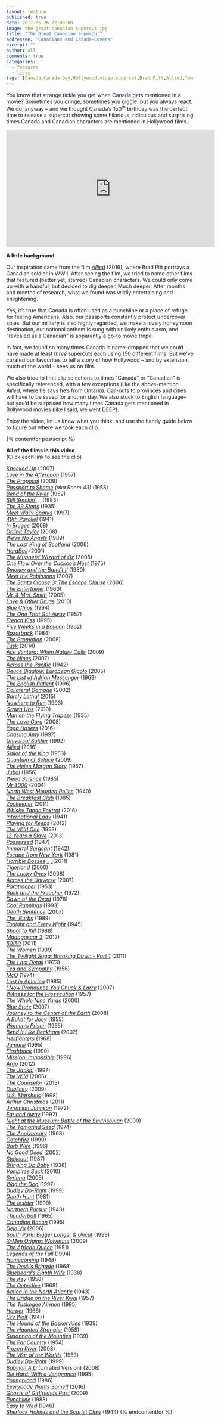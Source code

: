 ```yaml
---
layout: feature
published: true
date: 2017-06-26 22:00:00
image: the-great-canadian-supercut.jpg
title: "The Great Canadian Supercut"
addressee: "Canadians and Canada-Lovers"
excerpt: ""
author: all
comments: true
categories:
  - features
  - lists
tags: [Canada,Canada Day,Hollywood,video,supercut,Brad Pitt,Allied,Tom Cruise]
---
```


You know that strange tickle you get when Canada gets mentioned in a movie? Sometimes you cringe, sometimes you giggle, but you always react. We do, anyway – and we thought Canada’s 150<sup>th</sup> birthday was the perfect time to release a supercut showing some hilarious, ridiculous and surprising times Canada and Canadian characters are mentioned in Hollywood films.

<iframe width="560" height="315" src="https://www.youtube.com/embed/1iDnJOq_5yo?ecver=1" frameborder="0" allowfullscreen></iframe>

**A little background**

Our inspiration came from the film [_Allied_](http://www.dearcastandcrew.com/content/2016/12/2/allied.html) (2016), where Brad Pitt portrays a Canadian soldier in WWII.  After seeing the film, we tried to name other films that featured (better yet, starred) Canadian characters. We could only come up with a handful, but decided to dig deeper. Much deeper.  After months and months of research, what we found was wildly entertaining and enlightening.

Yes, it’s true that Canada is often used as a punchline or a place of refuge for feeling Americans. Also, our passports constantly protect undercover spies.  But our military is also highly regarded, we make a lovely honeymoon destination, our national anthem is sung with unlikely enthusiasm, and "revealed as a Canadian" is apparently a go-to movie trope.

In fact, we found so many times Canada is name-dropped that we could have made at least _three_ supercuts each using 150 different films. But we’ve curated our favourites to tell a story of how Hollywood – and by extension, much of the world – sees us on film.

We also tried to limit clip selections to times "Canada" or "Canadian" is specifically referenced, with a few exceptions (like the above-mention _Allied_, where he says he’s from Ontario). Call-outs to provinces and cities will have to be saved for another day. We also stuck to English language– but you’d be surprised how many times Canada gets mentioned in Bollywood movies (like I said, we went DEEP).

Enjoy the video, let us know what you think, and use the handy guide below to figure out where we took each clip.

{% contentfor postscript %}

**All of the films in this video**  
(Click each link to see the clip)

[_Knocked Up_](https://youtu.be/1iDnJOq_5yo?t=2s) (2007)  
[_Love in the Afternoon_](https://youtu.be/1iDnJOq_5yo?t=10s) (1957)  
[_The Proposal_](https://youtu.be/1iDnJOq_5yo?t=12s) (2009)  
[_Passport to Shame_](https://youtu.be/1iDnJOq_5yo?t=14s) _(aka Room 43)_ (1958)  
[_Bend of the River_](https://youtu.be/1iDnJOq_5yo?t=15s) (1952)  
[_Still Smokin’_](https://youtu.be/1iDnJOq_5yo?t=17s)_ _(1983)  
[_The 39 Steps_](https://youtu.be/1iDnJOq_5yo?t=19s) (1935)  
[_Meet Wally Sparks_](https://youtu.be/1iDnJOq_5yo?t=20s) (1997)  
[_49th Parallel_](https://youtu.be/1iDnJOq_5yo?t=25s) (1941)  
[_In Bruges_](https://youtu.be/1iDnJOq_5yo?t=27s) (2008)  
[_Drillbit Taylor_](https://youtu.be/1iDnJOq_5yo?t=30s) (2008)  
[_We’re No Angels_](https://youtu.be/1iDnJOq_5yo?t=32s) (1989)  
[_The Last King of Scotland_](https://youtu.be/1iDnJOq_5yo?t=33s) (2006)  
[_HardBall_](https://youtu.be/1iDnJOq_5yo?t=44s) (2001)  
[_The Muppets’ Wizard of Oz_](https://youtu.be/1iDnJOq_5yo?t=46s) (2005)  
[_One Flew Over the Cuckoo’s Nest_](https://youtu.be/1iDnJOq_5yo?t=47s) (1975)  
[_Smokey and the Bandit II_](https://youtu.be/1iDnJOq_5yo?t=50s) (1980)  
[_Meet the Robinsons_](https://youtu.be/1iDnJOq_5yo?t=54s) (2007)  
[_The Santa Clause 3: The Escape Clause_](https://youtu.be/1iDnJOq_5yo?t=55s) (2006)  
[_The Entertainer_](https://youtu.be/1iDnJOq_5yo?t=56s) (1960)  
[_Mr. & Mrs. Smith_](https://youtu.be/1iDnJOq_5yo?t=1m) (2005)  
[_Love & Other Drugs_](https://youtu.be/1iDnJOq_5yo?t=1m4s) (2010)  
[_Blue Chips_](https://youtu.be/1iDnJOq_5yo?t=1m6s) (1994)  
[_The One That Got Away_](https://youtu.be/1iDnJOq_5yo?t=1m7s) (1957)  
[_French Kiss_](https://youtu.be/1iDnJOq_5yo?t=1m15s) (1995)  
[_Five Weeks in a Balloon_](https://youtu.be/1iDnJOq_5yo?t=1m20s) (1962)  
[_Razorback_](https://youtu.be/1iDnJOq_5yo?t=1m27s) (1984)  
[_The Promotion_](https://youtu.be/1iDnJOq_5yo?t=1m32s) (2008)  
[_Tusk_](https://youtu.be/1iDnJOq_5yo?t=1m36s) (2014)  
[_Ace Ventura: When Nature Calls_](https://youtu.be/1iDnJOq_5yo?t=1m46s) (2009)  
[_The Nines_](https://youtu.be/1iDnJOq_5yo?t=1m55s) (2007)  
[_Across the Pacific_](https://youtu.be/1iDnJOq_5yo?t=1m56s) (1942)  
[_Deuce Bigalow: European Gigolo_](https://youtu.be/1iDnJOq_5yo?t=2m) (2005)  
[_The List of Adrian Messenger_](https://youtu.be/1iDnJOq_5yo?t=2m3s) (1963)  
[_The English Patient_](https://youtu.be/1iDnJOq_5yo?t=2m12s) (1996)  
[_Collateral Damage_](https://youtu.be/1iDnJOq_5yo?t=2m18s) (2002)  
[_Barely Lethal_](https://youtu.be/1iDnJOq_5yo?t=2m22s) (2015)  
[_Nowhere to Run_](https://youtu.be/1iDnJOq_5yo?t=2m28s) (1993)  
[_Grown Ups_](https://youtu.be/1iDnJOq_5yo?t=2m31s) (2010)  
[_Man on the Flying Trapeze_](https://youtu.be/1iDnJOq_5yo?t=2m38s) (1935)  
[_The Love Guru_](https://youtu.be/1iDnJOq_5yo?t=2m40s) (2008)  
[_Yoga Hosers_](https://youtu.be/1iDnJOq_5yo?t=2m44s) (2016)  
[_Chasing Amy_](https://youtu.be/1iDnJOq_5yo?t=2m49s) (1997)  
[_Universal Soldier_](https://youtu.be/1iDnJOq_5yo?t=2m55s) (1992)  
[_Allied_](https://youtu.be/1iDnJOq_5yo?t=3m4s) (2016)  
[_Sailor of the King_](https://youtu.be/1iDnJOq_5yo?t=3m7s) (1953)  
[_Quantum of Solace_](https://youtu.be/1iDnJOq_5yo?t=3m12s) (2009)  
[_The Helen Morgan Story_](https://youtu.be/1iDnJOq_5yo?t=3m19s) (1957)  
[_Jubal_](https://youtu.be/1iDnJOq_5yo?t=3m25s) (1956)  
[_Weird Science_](https://youtu.be/1iDnJOq_5yo?t=3m29s) (1985)  
[_Mr 3000_](https://youtu.be/1iDnJOq_5yo?t=3m40s) (2004)  
[_North West Mounted Police_](https://youtu.be/1iDnJOq_5yo?t=3m44s) (1940)  
[_The Breakfast Club_](https://youtu.be/1iDnJOq_5yo?t=3m54s) (1985)  
[_Zookeeper_](https://youtu.be/1iDnJOq_5yo?t=4m3s) (2011)  
[_Whisky Tango Foxtrot_](https://youtu.be/1iDnJOq_5yo?t=4m16s) (2016)  
[_International Lady_](https://youtu.be/1iDnJOq_5yo?t=4m20s) (1941)  
[_Playing for Keeps_](https://youtu.be/1iDnJOq_5yo?t=4m28s) (2012)  
[_The Wild One_](https://youtu.be/1iDnJOq_5yo?t=4m30s) (1953)  
[_12 Years a Slave_](https://youtu.be/1iDnJOq_5yo?t=4m39s) (2013)  
[_Possessed_](https://youtu.be/1iDnJOq_5yo?t=4m48s) (1947)  
[_Immortal Sergeant_](https://youtu.be/1iDnJOq_5yo?t=4m53s) (1942)  
[_Escape from New York_](https://youtu.be/1iDnJOq_5yo?t=5m) (1981)  
[_Horrible Bosses_](https://youtu.be/1iDnJOq_5yo?t=5m10s) _ _(2011)  
[_Tigerland_](https://youtu.be/1iDnJOq_5yo?t=5m14s) (2000)  
[_The Lucky Ones_](https://youtu.be/1iDnJOq_5yo?t=5m18s) (2008)  
[_Across the Universe_](https://youtu.be/1iDnJOq_5yo?t=5m23s) (2007)  
[_Paratrooper_](https://youtu.be/1iDnJOq_5yo?t=5m27s) (1953)  
[_Buck and the Preacher_](https://youtu.be/1iDnJOq_5yo?t=5m29s) (1972)  
[_Dawn of the Dead_](https://youtu.be/1iDnJOq_5yo?t=5m38s) (1978)  
[_Cool Runnings_](https://youtu.be/1iDnJOq_5yo?t=5m43s) (1993)  
[_Death Sentence_](https://youtu.be/1iDnJOq_5yo?t=5m48s) (2007)  
[_The ’Burbs_](https://youtu.be/1iDnJOq_5yo?t=5m51s) (1989)  
[_Tonight and Every Night_](https://youtu.be/1iDnJOq_5yo?t=5m55s) (1945)  
[_Shoot to Kill_](https://youtu.be/1iDnJOq_5yo?t=5m59s) (1988)  
[_Madagascar 3_](https://youtu.be/1iDnJOq_5yo?t=6m) (2012)  
[_50/50_](https://youtu.be/1iDnJOq_5yo?t=6m3s) (2011)  
[_The Women_](https://youtu.be/1iDnJOq_5yo?t=6m5s) (1939)  
[_The Twilight Saga: Breaking Dawn - Part 1_](https://youtu.be/1iDnJOq_5yo?t=6m9s) (2011)  
[_The Last Detail_](https://youtu.be/1iDnJOq_5yo?t=6m13s) (1973)  
[_Tea and Sympathy_](https://youtu.be/1iDnJOq_5yo?t=6m17s) (1956)  
[_McQ_](https://youtu.be/1iDnJOq_5yo?t=6m23s) (1974)  
[_Lost in America_](https://youtu.be/1iDnJOq_5yo?t=6m27s) (1985)  
[_I Now Pronounce You Chuck & Larry_](https://youtu.be/1iDnJOq_5yo?t=6m33s) (2007)  
[_Witness for the Prosecution_](https://youtu.be/1iDnJOq_5yo?t=6m39s) (1957)  
[_The Whole Nine Yards_](https://youtu.be/1iDnJOq_5yo?t=6m42s) (2000)  
[_Blue State_](https://youtu.be/1iDnJOq_5yo?t=6m45s) (2007)  
[_Journey to the Center of the Earth_](https://youtu.be/1iDnJOq_5yo?t=6m54s) (2008)  
[_A Bullet for Joey_](https://youtu.be/1iDnJOq_5yo?t=6m57s) (1955)  
[_Women’s Prison_](https://youtu.be/1iDnJOq_5yo?t=7m3s) (1955)  
[_Bend It Like Beckham_](https://youtu.be/1iDnJOq_5yo?t=7m5s) (2002)  
[_Hellfighters_](https://youtu.be/1iDnJOq_5yo?t=7m7s) (1968)  
[_Jumanji_](https://youtu.be/1iDnJOq_5yo?t=7m11s) (1995)  
[_Flashback_](https://youtu.be/1iDnJOq_5yo?t=7m18s) (1990)  
[_Mission: Impossible_](https://youtu.be/1iDnJOq_5yo?t=7m31s) (1996)  
[_Argo_](https://youtu.be/1iDnJOq_5yo?t=7m45s) (2012)  
[_The Jackal_](https://youtu.be/1iDnJOq_5yo?t=7m54s) (1997)  
[_The Wild_](https://youtu.be/1iDnJOq_5yo?t=7m57s) (2006)  
[_The Counselor_](https://youtu.be/1iDnJOq_5yo?t=8m2s) (2013)  
[_Duplicity_](https://youtu.be/1iDnJOq_5yo?t=8m6s) (2009)  
[_U.S. Marshals_](https://youtu.be/1iDnJOq_5yo?t=8m10s) (1998)  
[_Arthur Christmas_](https://youtu.be/1iDnJOq_5yo?t=8m15s) (2011)  
[_Jeremiah Johnson_](https://youtu.be/1iDnJOq_5yo?t=8m22s) (1972)  
[_Far and Away_](https://youtu.be/1iDnJOq_5yo?t=8m32s) (1992)  
[_Night at the Museum: Battle of the Smithsonian_](https://youtu.be/1iDnJOq_5yo?t=8m35s) (2009)  
[_The Tamarind Seed_](https://youtu.be/1iDnJOq_5yo?t=8m40s) (1974)  
[_The Anniversary_](https://youtu.be/1iDnJOq_5yo?t=8m51s) (1968)  
[_Catchfire_](https://youtu.be/1iDnJOq_5yo?t=9m) (1990)  
[_Barb Wire_](https://youtu.be/1iDnJOq_5yo?t=9m5s) (1996)  
[_No Good Deed_](https://youtu.be/1iDnJOq_5yo?t=9m9s) (2002)  
[_Stakeout_](https://youtu.be/1iDnJOq_5yo?t=9m14s) (1987)  
[_Bringing Up Baby_](https://youtu.be/1iDnJOq_5yo?t=9m20s) (1938)  
[_Vampires Suck_](https://youtu.be/1iDnJOq_5yo?t=9m26s) (2010)  
[_Syriana_](https://youtu.be/1iDnJOq_5yo?t=9m30s) (2005)  
[_Wag the Dog_](https://youtu.be/1iDnJOq_5yo?t=9m33s) (1997)  
[_Dudley Do-Right_](https://youtu.be/1iDnJOq_5yo?t=9m50s) (1999)  
[_Death Hunt_](https://youtu.be/1iDnJOq_5yo?t=9m57s) [(](https://youtu.be/1iDnJOq_5yo?t=9m57s)1981)  
[_The Insider_](https://youtu.be/1iDnJOq_5yo?t=10m1s) (1999)  
[_Northern Pursuit_](https://youtu.be/1iDnJOq_5yo?t=10m11s) (1943)  
[_Thunderball_](https://youtu.be/1iDnJOq_5yo?t=10m14s) (1965)  
[_Canadian Bacon_](https://youtu.be/1iDnJOq_5yo?t=10m18s) (1995)  
[_Deja Vu_](https://youtu.be/1iDnJOq_5yo?t=10m31s) (2006)  
[_South Park: Bigger Longer & Uncut_](https://youtu.be/1iDnJOq_5yo?t=10m32s) (1999)  
[_X-Men Origins: Wolverine_](https://youtu.be/1iDnJOq_5yo?t=10m44s) (2009)  
[_The African Queen_](https://youtu.be/1iDnJOq_5yo?t=10m49s) (1951)  
[_Legends of the Fall_](https://youtu.be/1iDnJOq_5yo?t=10m53s) (1994)  
[_Homecoming_](https://youtu.be/1iDnJOq_5yo?t=10m58s) (1948)  
[_The Devil’s Brigade_](https://youtu.be/1iDnJOq_5yo?t=11m3s) (1968)  
[_Bluebeard’s Eighth Wife_](https://youtu.be/1iDnJOq_5yo?t=11m19s) (1938)  
[_The Key_](https://youtu.be/1iDnJOq_5yo?t=11m24s) (1958)  
[_The Detective_](https://youtu.be/1iDnJOq_5yo?t=11m26s) (1968)  
[_Action in the North Atlantic_](https://youtu.be/1iDnJOq_5yo?t=11m29s) (1943)  
[_The Bridge on the River Kwai_](https://youtu.be/1iDnJOq_5yo?t=11m32s) (1957)  
[_The Tuskegee Airmen_](https://youtu.be/1iDnJOq_5yo?t=11m34s) (1995)  
[_Harper_](https://youtu.be/1iDnJOq_5yo?t=11m37s) (1966)  
[_Cry Wolf_](https://youtu.be/1iDnJOq_5yo?t=11m40s) (1947)  
[_The Hound of the Baskervilles_](https://youtu.be/1iDnJOq_5yo?t=11m45s) (1939)  
[_The Haunted Strangler_](https://youtu.be/1iDnJOq_5yo?t=11m47s) (1958)  
[_Susannah of the Mounties_](https://youtu.be/1iDnJOq_5yo?t=11m49s) (1939)  
[_The Far Country_](https://youtu.be/1iDnJOq_5yo?t=11m51s) (1954)  
[_Frozen River_](https://youtu.be/1iDnJOq_5yo?t=11m57s) (2008)  
[_The War of the Worlds_](https://youtu.be/1iDnJOq_5yo?t=11m59s) (1953)  
[_Dudley Do-Right_](https://youtu.be/1iDnJOq_5yo?t=12m5s) (1999)  
[_Babylon A.D_](https://youtu.be/1iDnJOq_5yo?t=12m18s) (Unrated Version) (2008)  
[_Die Hard: With a Vengeance_](https://youtu.be/1iDnJOq_5yo?t=12m21s) (1995)  
[_Youngblood_](https://youtu.be/1iDnJOq_5yo?t=12m26s) (1986)  
[_Everybody Wants Some!!_](https://youtu.be/1iDnJOq_5yo?t=12m36s) (2016)  
[_Ghosts of Girlfriends Past_](https://youtu.be/1iDnJOq_5yo?t=12m48s) (2009)  
[_Punchline_](https://youtu.be/1iDnJOq_5yo?t=12m52s) (1988)  
[_Easy to Wed_](https://youtu.be/1iDnJOq_5yo?t=12m56s) (1946)  
[_Sherlock Holmes and the Scarlet Claw_](https://youtu.be/1iDnJOq_5yo?t=13m) (1944)
{% endcontentfor %}